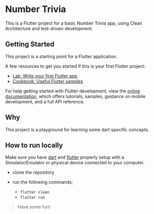 # Number Trivia

This is a Flutter project for a basic Number Trivia app, using Clean Architecture and test-driven development.

## Getting Started

This project is a starting point for a Flutter application.

A few resources to get you started if this is your first Flutter project:

-   [Lab: Write your first Flutter app](https://docs.flutter.dev/get-started/codelab)
-   [Cookbook: Useful Flutter samples](https://docs.flutter.dev/cookbook)

For help getting started with Flutter development, view the
[online documentation](https://docs.flutter.dev/), which offers tutorials,
samples, guidance on mobile development, and a full API reference.

## Why

This project is a playground for learning some dart specific concepts.

## How to run locally

Make sure you have [dart](https://dart.dev/get-dart) and [flutter](https://docs.flutter.dev/get-started/install) properly setup with a Simulator/Emulator or physical device connected to your computer.

-   clone the repository
-   run the following commands;

    -   `flutter clean`
    -   `flutter run`

> Have some fun!
